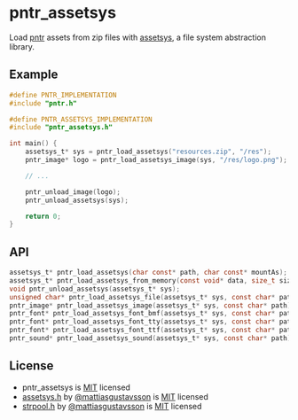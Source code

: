 # pntr_assetsys

Load [pntr](https://github.com/RobLoach/pntr) assets from zip files with [assetsys](https://github.com/mattiasgustavsson/libs/blob/main/assetsys.h), a file system abstraction library.

## Example

``` c
#define PNTR_IMPLEMENTATION
#include "pntr.h"

#define PNTR_ASSETSYS_IMPLEMENTATION
#include "pntr_assetsys.h"

int main() {
    assetsys_t* sys = pntr_load_assetsys("resources.zip", "/res");
    pntr_image* logo = pntr_load_assetsys_image(sys, "/res/logo.png");

    // ...

    pntr_unload_image(logo);
    pntr_unload_assetsys(sys);

    return 0;
}
```

## API

``` c
assetsys_t* pntr_load_assetsys(char const* path, char const* mountAs);
assetsys_t* pntr_load_assetsys_from_memory(const void* data, size_t size, char const* mountAs);
void pntr_unload_assetsys(assetsys_t* sys);
unsigned char* pntr_load_assetsys_file(assetsys_t* sys, const char* path, unsigned int* bytesRead);
pntr_image* pntr_load_assetsys_image(assetsys_t* sys, const char* path);
pntr_font* pntr_load_assetsys_font_bmf(assetsys_t* sys, const char* path, const char* characters);
pntr_font* pntr_load_assetsys_font_tty(assetsys_t* sys, const char* path, int glyphWidth, int glyphHeight, const char* characters);
pntr_font* pntr_load_assetsys_font_ttf(assetsys_t* sys, const char* path, int fontSize);
pntr_sound* pntr_load_assetsys_sound(assetsys_t* sys, const char* path);
```

## License

* pntr_assetsys is [MIT](LICENSE) licensed
* [assetsys.h](https://github.com/mattiasgustavsson/libs/blob/main/assetsys.h) by [@mattiasgustavsson](https://github.com/mattiasgustavsson) is [MIT](https://github.com/mattiasgustavsson/libs/blob/main/assetsys.h#L6416) licensed
* [strpool.h](https://github.com/mattiasgustavsson/libs/blob/main/strpool.h) by [@mattiasgustavsson](https://github.com/mattiasgustavsson) is [MIT](https://github.com/mattiasgustavsson/libs/blob/main/strpool.h#L1260) licensed
